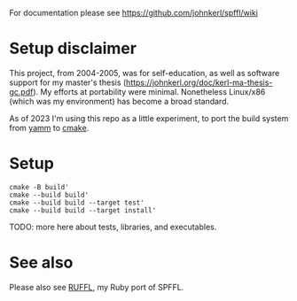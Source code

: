 For documentation please see https://github.com/johnkerl/spffl/wiki

# Setup disclaimer

This project, from 2004-2005, was for self-education, as well as software support for my master's
thesis (https://johnkerl.org/doc/kerl-ma-thesis-gc.pdf).  My efforts at portability were minimal.
Nonetheless Linux/x86 (which was my environment) has become a broad standard.

As of 2023 I'm using this repo as a little experiment, to port the build system
from [yamm](https://github.com/johnkerl/scripts/blob/main/fundam/yamm) to [cmake](https://cmake.org).

# Setup

```
cmake -B build'
cmake --build build'
cmake --build build --target test'
cmake --build build --target install'
```

TODO: more here about tests, libraries, and executables.

# See also

Please also see [RUFFL](https://github.com/johnkerl/ruffl), my Ruby port of SPFFL.
